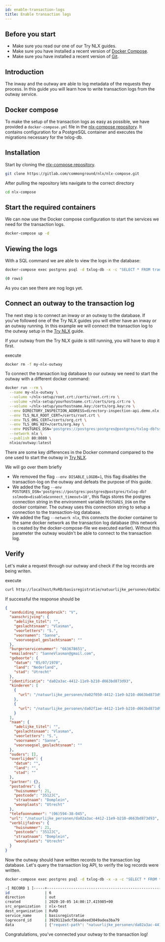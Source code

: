 ```yaml
---
id: enable-transaction-logs
title: Enable transaction logs
---
```


## Before you start

- Make sure you read our one of our Try NLX guides.
- Make sure you have installed a recent version of [Docker Compose](https://docs.docker.com/compose/install/).
- Make sure you have installed a recent version of [Git](https://git-scm.com/downloads).

## Introduction

The inway and the outway are able to log metadata of the requests they process. In this guide you will learn how to write transaction logs from the outway service.

## Docker compose

To make the setup of the transaction logs as easy as possible, we have provided a `docker-compose.yml` file in the [nlx-compose repository](https://gitlab.com/commonground/nlx/nlx-compose). It contains configuration for a PostgreSQL container and executes the migrations necessary for the txlog-db.

## Installation

Start by cloning the [nlx-compose repository](https://gitlab.com/commonground/nlx/nlx-compose).

```bash
git clone https://gitlab.com/commonground/nlx/nlx-compose.git
```

After pulling the repository lets navigate to the correct directory

```bash
cd nlx-compose
```

## Start the required containers

We can now use the Docker compose configuration to start the services we need for the transaction logs.

```bash
docker-compose up -d
```

## Viewing the logs

With a SQL command we are able to view the logs in the database:

```bash
docker-compose exec postgres psql -d txlog-db -x -c "SELECT * FROM transactionlog.records ORDER BY id DESC;"

(0 rows)
```

As you can see there are nog logs yet.

## Connect an outway to the transaction log

The next step is to connect an inway or an outway to the database. 
If you've followed one of the Try NLX guides you will either have an inway or an outway running. 
In this example we will connect the transaction log to the outway setup in the [Try NLX](../try-nlx/docker/introduction) guide.

If your outway from the Try NLX guide is still running, you will have to stop it first.

execute

```bash
docker rm -f my-nlx-outway
```

To connect the transaction log database to our outway we need to start the outway with a different docker command:

```bash
docker run --rm \
  --name my-nlx-outway \
  --volume ~/nlx-setup/root.crt:/certs/root.crt:ro \
  --volume ~/nlx-setup/yourhostname.crt:/certs/org.crt:ro \
  --volume ~/nlx-setup/yourhostname.key:/certs/org.key:ro \
  --env DIRECTORY_INSPECTION_ADDRESS=directory-inspection-api.demo.nlx.io:443 \
  --env TLS_NLX_ROOT_CERT=/certs/root.crt \
  --env TLS_ORG_CERT=/certs/org.crt \
  --env TLS_ORG_KEY=/certs/org.key \
  --env POSTGRES_DSN='postgres://postgres:postgres@postgres/txlog-db?sslmode=disable&connect_timeout=10' \
  --network nlx \
  --publish 80:8080 \
  nlxio/outway:latest
```

There are some key differences in the Docker command compared to the one used to start the outway in [Try NLX](../try-nlx/docker/introduction).

We will go over them briefly

* We removed the flag `--env DISABLE_LOGDB=1`, this flag disables the transaction-log on the outway and defeats the purpose of this guide.
* We added the flag `--env POSTGRES_DSN='postgres://postgres:postgres@postgres/txlog-db?sslmode=disable&connect_timeout=10'`, this flags stores the postgres connection string in the environment variable `POSTGRES_DSN` on the docker container. The outway uses this connection string to setup a connection to the transaction-log database.
* We added the flag `--network nlx`, this connects the docker container to the same docker network as the transaction log database (this network is created by the docker-compose-file we executed earlier). Without this parameter the outway wouldn't be able to connect to the transaction log.


## Verify

Let's make a request through our outway and check if the log records are being writen.

execute

```bash
curl http://localhost/RvRD/basisregistratie/natuurlijke_personen/da02a3ac-4412-11e9-b210-d663bd873d93
```

If successful the response should be

```json
{
  "aanduiding_naamsgebruik": "V",
  "aanschrijving": {
    "adelijke_titel": "",
    "geslachtsnaam": "Vlasman",
    "voorletters": "S.",
    "voornamen": "Sanne",
    "voorvoegsel_geslachtsnaam": ""
  },
  "burgerservicenummer": "663678651",
  "emailadres": "SanneVlasman@gmail.com",
  "geboorte": {
    "datum": "05/07/1970",
    "land": "Nederland",
    "stad": "Utrecht"
  },
  "identificatie": "da02a3ac-4412-11e9-b210-d663bd873d93",
  "kinderen": [
    {
      "url": "/natuurlijke_personen/da02f050-4412-11e9-b210-d663bd873d93"
    },
    {
      "url": "/natuurlijke_personen/da02f1ae-4412-11e9-b210-d663bd873d93"
    }
  ],
  "naam": {
    "adelijke_titel": "",
    "geslachtsnaam": "Vlasman",
    "voorletters": "S.",
    "voornamen": "Sanne",
    "voorvoegsel_geslachtsnaam": ""
  },
  "ouders": [],
  "overlijden": {
    "datum": "",
    "land": "",
    "stad": ""
  },
  "partner": {},
  "postadres": {
    "huisnummer": 21,
    "postcode": "3512JC",
    "straatnaam": "Domplein",
    "woonplaats": "Utrecht"
  },
  "telefoonnummer": "(06)594-38-045",
  "url": "/natuurlijke_personen/da02a3ac-4412-11e9-b210-d663bd873d93",
  "verblijfadres": {
    "huisnummer": 21,
    "postcode": "3512JC",
    "straatnaam": "Domplein",
    "woonplaats": "Utrecht"
  }
}
```

Now the outway should have written records to the transaction log database. Let's query the transaction log API, to verify the log records were written.

```bash
docker-compose exec postgres psql -d txlog-db -x -a -c "SELECT * FROM transactionlog.records ORDER BY id DESC;"

-[ RECORD 1 ]-----+-------------------------------------------------------------------------------
id                | 6
direction         | out
created           | 2020-10-05 14:00:17.415985+00
src_organization  | nlx-test
dest_organization | RvRD
service_name      | basisregistratie
logrecord_id      | 3929112adcf36aa8eed3049adea3ba79
data              | {"request-path": "natuurlijke_personen/da02a3ac-4412-11e9-b210-d663bd873d93"}
```

Congratulations, you've connected your outway to the transaction log!
